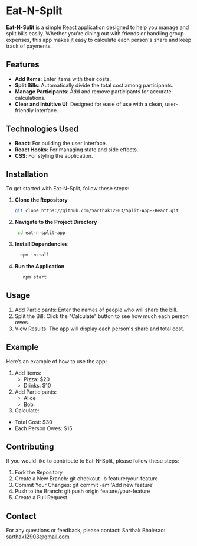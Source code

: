 # Eat-N-Split

**Eat-N-Split** is a simple React application designed to help you manage and split bills easily. Whether you're dining out with friends or handling group expenses, this app makes it easy to calculate each person's share and keep track of payments.

## Features

- **Add Items**: Enter items with their costs.
- **Split Bills**: Automatically divide the total cost among participants.
- **Manage Participants**: Add and remove participants for accurate calculations.
- **Clear and Intuitive UI**: Designed for ease of use with a clean, user-friendly interface.

## Technologies Used

- **React**: For building the user interface.
- **React Hooks**: For managing state and side effects.
- **CSS**: For styling the application.

## Installation

To get started with Eat-N-Split, follow these steps:

1. **Clone the Repository**

   ```bash
   git clone https://github.com/Sarthak12903/Split-App--React.git
2. **Navigate to the Project Directory**

   ```bash
    cd eat-n-split-app
3. **Install Dependencies**

   ```bash
     npm install
4. **Run the Application**

   ```bash
      npm start
## Usage
1. Add Participants: Enter the names of people who will share the bill.
2. Split the Bill: Click the "Calculate" button to see how much each person owes.
3. View Results: The app will display each person's share and total cost.


## Example
Here’s an example of how to use the app:
1. Add Items:
   <ul>
     <li>Pizza: $20</li>
     <li>Drinks: $10</li>
   </ul>
2. Add Participants:
   <ul>
     <li>
       Alice</li>
     <li>Bob</li>
   </ul>
3. Calculate:
  <ul>
    <li>Total Cost: $30</li>
    <li>Each Person Owes: $15</li>
  </ul>

## Contributing
If you would like to contribute to Eat-N-Split, please follow these steps:
1. Fork the Repository
2. Create a New Branch: git checkout -b feature/your-feature
3. Commit Your Changes: git commit -am 'Add new feature'
4. Push to the Branch: git push origin feature/your-feature
5. Create a Pull Request


## Contact
  For any questions or feedback, please contact:
      Sarthak Bhalerao: sarthak12903@gmail.com
